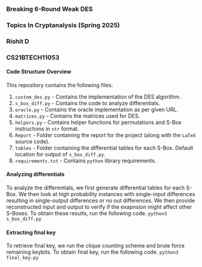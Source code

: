 ### Breaking 6-Round Weak DES
### Topics In Cryptanalysis (Spring 2025)
### Rishit D
### CS21BTECH11053

#### Code Structure Overview
This repository contains the following files:
1. `custom_des.py` - Contains the implementation of the DES algorithm.
2. `s_box_diff.py` - Contains the code to analyze differentials.
3. `oracle.py` - Contains the oracle implementation as per given URL.
4. `matrices.py` - Contains the matrices used for DES.
5. `helpers.py` - Contains helper functions for permutations and S-Box instructions in `str` format.
6. `Report` - Folder containing the report for the project (along with the `LaTeX` source code).
7. `tables` - Folder containing the differential tables for each S-Box. Default location for output of `s_box_diff.py`.
8. `requirements.txt` - Contains `python` library requirements.

#### Analyzing differentials
To analyze the differentials, we first generate differential tables for each S-Box. We then look at high probability instances with single-input differences resulting in single-output differences or no out differences. We then provide reconstructed input and output to verify if the exapnsion might affect other S-Boxes. To obtain these results, run the following code.
```python3 s_box_diff.py```

#### Extracting final key
To retrieve final key, we run the clique counting scheme and brute force remaining keybits. To obtain final key, run the following code.
```python3 final_key.py```

